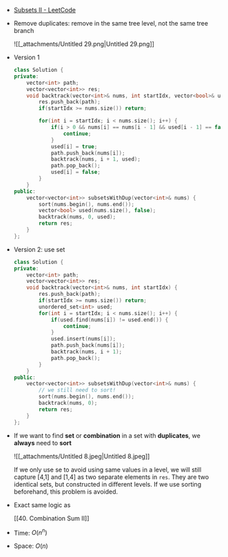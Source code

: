 - [Subsets II - LeetCode](https://leetcode.com/problems/subsets-ii/description/)
- Remove duplicates: remove in the same tree level, not the same tree branch
    
    ![[_attachments/Untitled 29.png|Untitled 29.png]]
    
- Version 1
    
    ```C++
    class Solution {
    private:
        vector<int> path;
        vector<vector<int>> res;
        void backtrack(vector<int>& nums, int startIdx, vector<bool>& used) {
            res.push_back(path);
            if(startIdx >= nums.size()) return;
    
            for(int i = startIdx; i < nums.size(); i++) {
                if(i > 0 && nums[i] == nums[i - 1] && used[i - 1] == false) {
                    continue;
                }
                used[i] = true;
                path.push_back(nums[i]);
                backtrack(nums, i + 1, used);
                path.pop_back();
                used[i] = false;
            }
        }
    public:
        vector<vector<int>> subsetsWithDup(vector<int>& nums) {
            sort(nums.begin(), nums.end());
            vector<bool> used(nums.size(), false);
            backtrack(nums, 0, used);
            return res;
        }
    };
    ```
    
- Version 2: use set
    
    ```C++
    class Solution {
    private:
        vector<int> path;
        vector<vector<int>> res;
        void backtrack(vector<int>& nums, int startIdx) {
            res.push_back(path);
            if(startIdx >= nums.size()) return;
            unordered_set<int> used;
            for(int i = startIdx; i < nums.size(); i++) {
                if(used.find(nums[i]) != used.end()) {
                    continue;
                }
                used.insert(nums[i]);
                path.push_back(nums[i]);
                backtrack(nums, i + 1);
                path.pop_back();
            }
        }
    public:
        vector<vector<int>> subsetsWithDup(vector<int>& nums) {
            // we still need to sort!
            sort(nums.begin(), nums.end());
            backtrack(nums, 0);
            return res;
        }
    };
    ```
    
- If we want to find **set** or **combination** in a set with **duplicates**, we **always** need to **sort**
    
    ![[_attachments/Untitled 8.jpeg|Untitled 8.jpeg]]
    
    If we only use se to avoid using same values in a level, we will still capture [4,1] and [1,4] as two separate elements in `res`. They are two identical sets, but constructed in different levels. If we use sorting beforehand, this problem is avoided.
    
- Exact same logic as
    
    [[40. Combination Sum II]]
    
- Time: $O(n^n)$﻿
- Space: $O(n)$